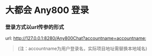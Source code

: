 # 大都会 Any800 登录

### 登录方式以url传参的形式

url: http://127.0.0.1:8280/Any800Chat?accountname=accountname; 

>(注：accountname为用户登录名，实际项目地址需替换本地域名)

